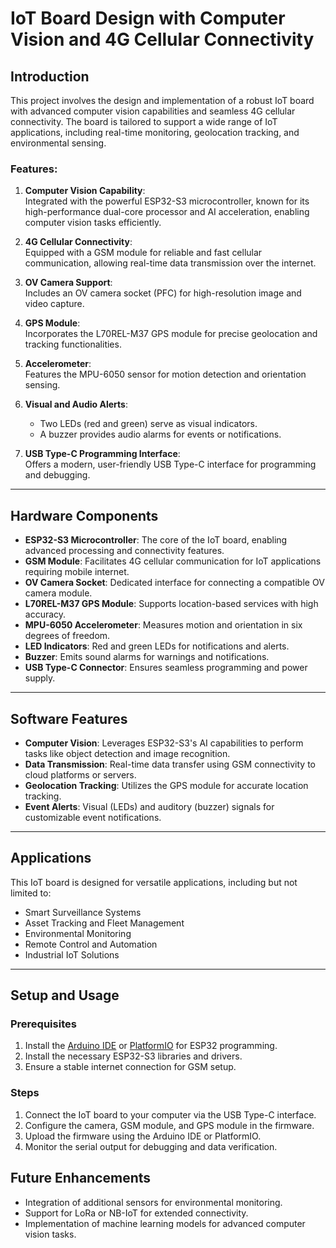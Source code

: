 # IoT Board Design with Computer Vision and 4G Cellular Connectivity

## Introduction

This project involves the design and implementation of a robust IoT board with advanced computer vision capabilities and seamless 4G cellular connectivity. The board is tailored to support a wide range of IoT applications, including real-time monitoring, geolocation tracking, and environmental sensing.

### Features:
1. **Computer Vision Capability**:  
   Integrated with the powerful ESP32-S3 microcontroller, known for its high-performance dual-core processor and AI acceleration, enabling computer vision tasks efficiently.

2. **4G Cellular Connectivity**:  
   Equipped with a GSM module for reliable and fast cellular communication, allowing real-time data transmission over the internet.

3. **OV Camera Support**:  
   Includes an OV camera socket (PFC) for high-resolution image and video capture.

4. **GPS Module**:  
   Incorporates the L70REL-M37 GPS module for precise geolocation and tracking functionalities.

5. **Accelerometer**:  
   Features the MPU-6050 sensor for motion detection and orientation sensing.

6. **Visual and Audio Alerts**:  
   - Two LEDs (red and green) serve as visual indicators.  
   - A buzzer provides audio alarms for events or notifications.

7. **USB Type-C Programming Interface**:  
   Offers a modern, user-friendly USB Type-C interface for programming and debugging.

---

## Hardware Components

- **ESP32-S3 Microcontroller**: The core of the IoT board, enabling advanced processing and connectivity features.
- **GSM Module**: Facilitates 4G cellular communication for IoT applications requiring mobile internet.
- **OV Camera Socket**: Dedicated interface for connecting a compatible OV camera module.
- **L70REL-M37 GPS Module**: Supports location-based services with high accuracy.
- **MPU-6050 Accelerometer**: Measures motion and orientation in six degrees of freedom.
- **LED Indicators**: Red and green LEDs for notifications and alerts.
- **Buzzer**: Emits sound alarms for warnings and notifications.
- **USB Type-C Connector**: Ensures seamless programming and power supply.

---

## Software Features

- **Computer Vision**: Leverages ESP32-S3's AI capabilities to perform tasks like object detection and image recognition.
- **Data Transmission**: Real-time data transfer using GSM connectivity to cloud platforms or servers.
- **Geolocation Tracking**: Utilizes the GPS module for accurate location tracking.
- **Event Alerts**: Visual (LEDs) and auditory (buzzer) signals for customizable event notifications.

---

## Applications

This IoT board is designed for versatile applications, including but not limited to:
- Smart Surveillance Systems
- Asset Tracking and Fleet Management
- Environmental Monitoring
- Remote Control and Automation
- Industrial IoT Solutions

---

## Setup and Usage

### Prerequisites
1. Install the [Arduino IDE](https://www.arduino.cc/en/software) or [PlatformIO](https://platformio.org/) for ESP32 programming.
2. Install the necessary ESP32-S3 libraries and drivers.
3. Ensure a stable internet connection for GSM setup.

### Steps
1. Connect the IoT board to your computer via the USB Type-C interface.
2. Configure the camera, GSM module, and GPS module in the firmware.
3. Upload the firmware using the Arduino IDE or PlatformIO.
4. Monitor the serial output for debugging and data verification.


## Future Enhancements

- Integration of additional sensors for environmental monitoring.
- Support for LoRa or NB-IoT for extended connectivity.
- Implementation of machine learning models for advanced computer vision tasks.

